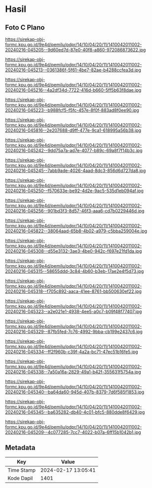 # Hasil

## Foto C Plano

https://sirekap-obj-formc.kpu.go.id/9e4d/pemilu/pdpr/14/10/04/20/11/1410042011002-20240216-045205--9d60ed7d-87e0-40f8-a860-972086873622.jpg

https://sirekap-obj-formc.kpu.go.id/9e4d/pemilu/pdpr/14/10/04/20/11/1410042011002-20240216-045213--0361386f-5f61-4be7-82ae-b4288ccfea3d.jpg

https://sirekap-obj-formc.kpu.go.id/9e4d/pemilu/pdpr/14/10/04/20/11/1410042011002-20240216-045216--4a2df34d-7722-416d-b660-5ff5b63f8dae.jpg

https://sirekap-obj-formc.kpu.go.id/9e4d/pemilu/pdpr/14/10/04/20/11/1410042011002-20240216-045223--b988fcf5-f5fc-457e-8f0f-883ad8f0ee90.jpg

https://sirekap-obj-formc.kpu.go.id/9e4d/pemilu/pdpr/14/10/04/20/11/1410042011002-20240216-045816--2e207688-d9ff-477e-9ca1-618995a56b38.jpg

https://sirekap-obj-formc.kpu.go.id/9e4d/pemilu/pdpr/14/10/04/20/11/1410042011002-20240216-045242--9dd75a7a-ad7e-4077-b89c-69a8f7f14b3c.jpg

https://sirekap-obj-formc.kpu.go.id/9e4d/pemilu/pdpr/14/10/04/20/11/1410042011002-20240216-045245--7abb9ade-4026-4aad-8dc3-856d6d727da8.jpg

https://sirekap-obj-formc.kpu.go.id/9e4d/pemilu/pdpr/14/10/04/20/11/1410042011002-20240216-045250--f570633e-be92-4d2e-9ac5-535d1eb094af.jpg

https://sirekap-obj-formc.kpu.go.id/9e4d/pemilu/pdpr/14/10/04/20/11/1410042011002-20240216-045256--901bd3f3-8d57-46f3-aaa6-cd7b0229446d.jpg

https://sirekap-obj-formc.kpu.go.id/9e4d/pemilu/pdpr/14/10/04/20/11/1410042011002-20240216-045822--38064aad-65b8-4b02-a979-c5bba259004e.jpg

https://sirekap-obj-formc.kpu.go.id/9e4d/pemilu/pdpr/14/10/04/20/11/1410042011002-20240216-045308--d55e3132-3ae3-4be0-942c-f697e21fd1da.jpg

https://sirekap-obj-formc.kpu.go.id/9e4d/pemilu/pdpr/14/10/04/20/11/1410042011002-20240216-045315--58655ddd-3c84-4b60-b3eb-17ae2e4f5d73.jpg

https://sirekap-obj-formc.kpu.go.id/9e4d/pemilu/pdpr/14/10/04/20/11/1410042011002-20240216-045318--f705c892-aaca-41ee-8761-bb500630ef22.jpg

https://sirekap-obj-formc.kpu.go.id/9e4d/pemilu/pdpr/14/10/04/20/11/1410042011002-20240216-045323--a2e021e1-4938-4ee5-a0c7-b09f48f77407.jpg

https://sirekap-obj-formc.kpu.go.id/9e4d/pemilu/pdpr/14/10/04/20/11/1410042011002-20240216-045329--87fb5fed-7c76-4992-9bba-cb199e2437c6.jpg

https://sirekap-obj-formc.kpu.go.id/9e4d/pemilu/pdpr/14/10/04/20/11/1410042011002-20240216-045334--ff2f960b-c39f-4a2a-bc71-47ec51b16fe5.jpg

https://sirekap-obj-formc.kpu.go.id/9e4d/pemilu/pdpr/14/10/04/20/11/1410042011002-20240216-045338--7a50a16a-2829-49a1-b42f-355631f5754a.jpg

https://sirekap-obj-formc.kpu.go.id/9e4d/pemilu/pdpr/14/10/04/20/11/1410042011002-20240216-045340--ba64da60-945d-407b-8379-7d6f585f1853.jpg

https://sirekap-obj-formc.kpu.go.id/9e4d/pemilu/pdpr/14/10/04/20/11/1410042011002-20240216-045345--ba635282-db40-4c01-bfc5-880dde8f6429.jpg

https://sirekap-obj-formc.kpu.go.id/9e4d/pemilu/pdpr/14/10/04/20/11/1410042011002-20240216-045209--4c077285-7cc7-4022-b07a-6ff15b1042b1.jpg


## Metadata

| Key        | Value               |
| ---------- | ------------------- |
| Time Stamp | 2024-02-17 13:05:41 |
| Kode Dapil | 1401                |



